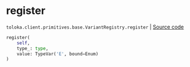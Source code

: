 # register
`toloka.client.primitives.base.VariantRegistry.register` | [Source code](https://github.com/Toloka/toloka-kit/blob/v1.2.0.post1/src/client/primitives/base.py#L47)

```python
register(
    self,
    type_: type,
    value: TypeVar('E', bound=Enum)
)
```

